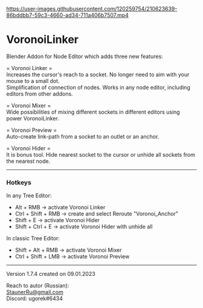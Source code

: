 https://user-images.githubusercontent.com/120259754/210623639-86bddbb7-59c3-4660-ad34-711a406b7507.mp4

# VoronoiLinker
Blender Addon for Node Editor which adds three new features:

= Voronoi Linker =  
Increases the cursor's reach to a socket. No longer need to aim with your mouse to a small dot.  
Simplification of connection of nodes. Works in any node editor, including editors from other addons.  

= Voronoi Mixer =  
Wide possibilities of mixing different sockets in different editors using power VoronoiLinker.

= Voronoi Preview =  
Auto-create link-path from a socket to an outlet or an anchor.

= Voronoi Hider =  
It is bonus tool. Hide nearest socket to the cursor or unhide all sockets from the nearest node.

---
### Hotkeys

In any Tree Editor:  
 + Alt + RMB  -> activate Voronoi Linker  
 + Ctrl + Shift + RMB -> create and select Reroute "Voronoi_Anchor"
 + Shift + E  -> activate Voronoi Hider  
 + Shift + Ctrl + E  -> activate Voronoi Hider with unhide all  

In classic Tree Editor:  
 + Shift + Alt + RMB -> activate Voronoi Mixer
 + Ctrl + Shift + LMB -> activate Voronoi Preview  

---

Version 1.7.4 created on 09.01.2023

Reach to autor (Russian):  
StaunerRu@gmail.com  
Discord: ugorek#6434

[Email]: StaunerRu@gmail.com
